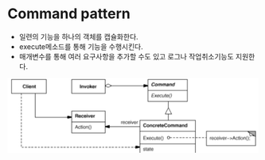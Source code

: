  # Command pattern
 
  - 일련의 기능을 하나의 객체를 캡슐화한다.
  - execute메소드를 통해 기능을 수행시킨다.
  - 매개변수를 통해 여러 요구사항을 추가할 수도 있고 로그나 작업취소기능도 지원한다.

 ![command pattern](./command_pattern.png)
